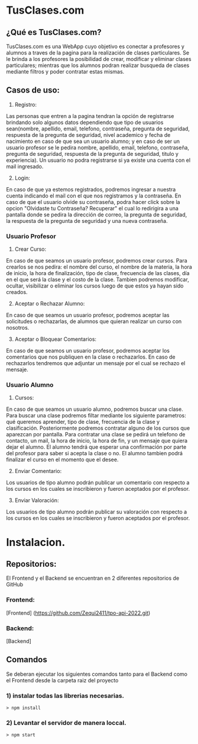 # TusClases.com

## ¿Qué es TusClases.com?

TusClases.com es una WebApp cuyo objetivo es conectar a profesores y alumnos a traves de la pagina para la realización de clases particulares. Se le brinda a los profesores la posibilidad de crear, modificar y eliminar clases particulares; mientras que los alumnos podran realizar busqueda de clases mediante filtros y poder contratar estas mismas.

## Casos de uso:

1. Registro:

Las personas que entren a la pagina tendran la opción de registrarse brindando solo algunos datos dependiendo que tipo de usuarios sean(nombre, apellido, email, telefono, contraseña, pregunta de seguridad, respuesta de la pregunta de seguridad, nivel academico y fecha de nacimiento en caso de que sea un usuario alumno; y en caso de ser un usuario profesor se le pedira nombre, apellido, email, telefono, contraseña, pregunta de seguridad, respuesta de la pregunta de seguridad, titulo y experiencia). Un usuario no podra registrarse si ya existe una cuenta con el mail ingresado.

2. Login:

En caso de que ya estemos registrados, podremos ingresar a nuestra cuenta indicando el mail con el que nos registramos y la contraseña. En caso de que el usuario olvide su contraseña, podra hacer click sobre la opcion "Olvidaste tu Contraseña? Recuperar" el cual lo redirigira a una pantalla donde se pedira la dirección de correo, la pregunta de seguridad, la respuesta de la pregunta de seguridad y una nueva contraseña.

### Usuario Profesor

1. Crear Curso:

En caso de que seamos un usuario profesor, podremos crear cursos. Para crearlos se nos pedira: el nombre del curso, el nombre de la materia, la hora de inicio, la hora de finalización, tipo de clase, frecuencia de las clases, día en el que será la clase y el costo de la clase. Tambien podremos modificar, ocultar, visibilizar o eliminar los cursos luego de que estos ya hayan sido creados.

2. Aceptar o Rechazar Alumno:

En caso de que seamos un usuario profesor, podremos aceptar las solicitudes o rechazarlas, de alumnos que quieran realizar un curso con nosotros.

3. Aceptar o Bloquear Comentarios:

En caso de que seamos un usuario profesor, podremos aceptar los comentarios que nos publiquen en la clase o rechazarlos. En caso de rechazarlos tendremos que adjuntar un mensaje por el cual se rechazo el mensaje.

### Usuario Alumno

1. Cursos:

En caso de que seamos un usuario alumno, podremos buscar una clase. Para buscar una clase podremos filtar mediante los siguiente parametros: qué queremos aprender, tipo de clase, frecuencia de la clase y clasificación. Posteriormente podremos contratar alguno de los cursos que aparezcan por pantalla. Para contratar una clase se pedirá un telefono de contacto, un mail, la hora de inicio, la hora de fin, y un mensaje que quiera dejar el alumno. El alumno tendrá que esperar una confirmación por parte del profesor para saber si acepta la clase o no. El alumno tambien podrá finalizar el curso en el momento que el desee.

2. Enviar Comentario:

Los usuarios de tipo alumno podrán publicar un comentario con respecto a los cursos en los cuales se inscribieron y fueron aceptados por el profesor.

3. Enviar Valoración: 

Los usuarios de tipo alumno podrán publicar su valoración con respecto a los cursos en los cuales se inscribieron y fueron aceptados por el profesor.


# Instalacion.

## Repositorios:

El Frontend y el Backend se encuentran en 2 diferentes repositorios de GitHub

### Frontend:

[Frontend] (https://github.com/Zequi2411/tpo-api-2022.git)

### Backend:

[Backend]

## Comandos

Se deberan ejecutar los siguientes comandos tanto para el Backend como el Frontend desde la carpeta raiz del proyecto

### 1) instalar todas las librerias necesarias.

```
> npm install
```

### 2) Levantar el servidor de manera loccal.

```
> npm start
```
